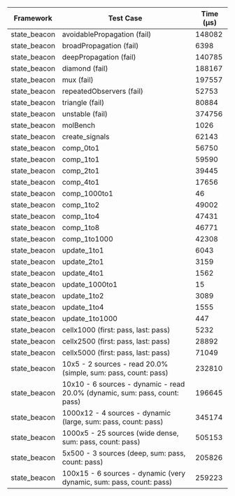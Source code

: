 | Framework | Test Case | Time (μs) |
| --- | --- | --- |
| state_beacon | avoidablePropagation (fail) | 148082 |
| state_beacon | broadPropagation (fail) | 6398 |
| state_beacon | deepPropagation (fail) | 140785 |
| state_beacon | diamond (fail) | 188167 |
| state_beacon | mux (fail) | 197557 |
| state_beacon | repeatedObservers (fail) | 52753 |
| state_beacon | triangle (fail) | 80884 |
| state_beacon | unstable (fail) | 374756 |
| state_beacon | molBench | 1026 |
| state_beacon | create_signals | 62143 |
| state_beacon | comp_0to1 | 56750 |
| state_beacon | comp_1to1 | 59590 |
| state_beacon | comp_2to1 | 39445 |
| state_beacon | comp_4to1 | 17656 |
| state_beacon | comp_1000to1 | 46 |
| state_beacon | comp_1to2 | 49002 |
| state_beacon | comp_1to4 | 47431 |
| state_beacon | comp_1to8 | 46771 |
| state_beacon | comp_1to1000 | 42308 |
| state_beacon | update_1to1 | 6043 |
| state_beacon | update_2to1 | 3159 |
| state_beacon | update_4to1 | 1562 |
| state_beacon | update_1000to1 | 15 |
| state_beacon | update_1to2 | 3089 |
| state_beacon | update_1to4 | 1555 |
| state_beacon | update_1to1000 | 447 |
| state_beacon | cellx1000 (first: pass, last: pass) | 5232 |
| state_beacon | cellx2500 (first: pass, last: pass) | 28892 |
| state_beacon | cellx5000 (first: pass, last: pass) | 71049 |
| state_beacon | 10x5 - 2 sources - read 20.0% (simple, sum: pass, count: pass) | 232810 |
| state_beacon | 10x10 - 6 sources - dynamic - read 20.0% (dynamic, sum: pass, count: pass) | 196645 |
| state_beacon | 1000x12 - 4 sources - dynamic (large, sum: pass, count: pass) | 345174 |
| state_beacon | 1000x5 - 25 sources (wide dense, sum: pass, count: pass) | 505153 |
| state_beacon | 5x500 - 3 sources (deep, sum: pass, count: pass) | 205826 |
| state_beacon | 100x15 - 6 sources - dynamic (very dynamic, sum: pass, count: pass) | 259223 |
